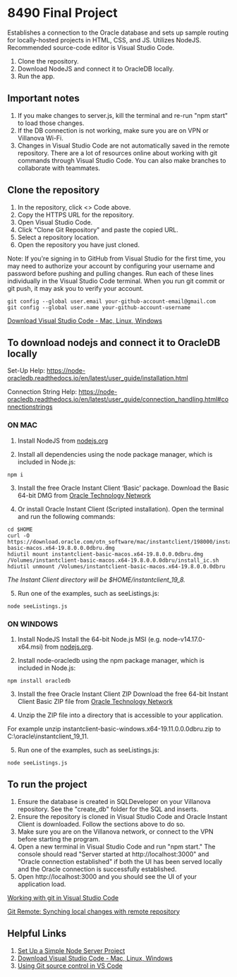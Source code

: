 # 8490 Final Project
Establishes a connection to the Oracle database and sets up sample routing for locally-hosted projects in HTML, CSS, and JS. Utilizes NodeJS. Recommended source-code editor is Visual Studio Code.

1. Clone the repository.
2. Download NodeJS and connect it to OracleDB locally.
3. Run the app.

## Important notes
1. If you make changes to server.js, kill the terminal and re-run "npm start" to load those changes.
2. If the DB connection is not working, make sure you are on VPN or Villanova Wi-Fi.
3. Changes in Visual Studio Code are not automatically saved in the remote repository. There are a lot of resources online about working with git commands through Visual Studio Code. You can also make branches to collaborate with teammates.

## Clone the repository
1. In the repository, click <> Code above.
2. Copy the HTTPS URL for the repository.
3. Open Visual Studio Code.
4. Click "Clone Git Repository" and paste the copied URL.
5. Select a repository location.
6. Open the repository you have just cloned.

Note: If you're signing in to GitHub from Visual Studio for the first time, you may need to authorize your account by configuring your username and password before pushing and pulling changes. Run each of these lines individually in the Visual Studio Code terminal. When you run git commit or git push, it may ask you to verify your account.
```
git config --global user.email your-github-account-email@gmail.com
git config --global user.name your-github-account-username
```

[Download Visual Studio Code - Mac, Linux, Windows](https://code.visualstudio.com/download)

## To download nodejs and connect it to OracleDB locally
Set-Up Help: https://node-oracledb.readthedocs.io/en/latest/user_guide/installation.html

Connection String Help: https://node-oracledb.readthedocs.io/en/latest/user_guide/connection_handling.html#connectionstrings

### ON MAC 
1. Install NodeJS from [nodejs.org](https://nodejs.org/en)

2. Install all dependencies  using the node package manager, which is included in Node.js:
```
npm i
```
3. Install the free Oracle Instant Client ‘Basic’ package.
Download the Basic 64-bit DMG from [Oracle Technology Network](https://www.oracle.com/database/technologies/instant-client/macos-intel-x86-downloads.html)

4. Or install Oracle Instant Client (Scripted installation). Open the terminal and run the following commands:
```
cd $HOME
curl -O https://download.oracle.com/otn_software/mac/instantclient/198000/instantclient-basic-macos.x64-19.8.0.0.0dbru.dmg
hdiutil mount instantclient-basic-macos.x64-19.8.0.0.0dbru.dmg
/Volumes/instantclient-basic-macos.x64-19.8.0.0.0dbru/install_ic.sh
hdiutil unmount /Volumes/instantclient-basic-macos.x64-19.8.0.0.0dbru
```

_The Instant Client directory will be $HOME/instantclient_19_8._

5. Run one of the examples, such as seeListings.js:
```
node seeListings.js 
```
### ON WINDOWS
1. Install NodeJS
Install the 64-bit Node.js MSI (e.g. node-v14.17.0-x64.msi) from [nodejs.org](https://nodejs.org/en).

2. Install node-oracledb using the npm package manager, which is included in Node.js:
```
npm install oracledb
```
3. Install the free Oracle Instant Client ZIP
Download the free 64-bit Instant Client Basic ZIP file from [Oracle Technology Network](https://www.oracle.com/database/technologies/instant-client/winx64-64-downloads.html)

4. Unzip the ZIP file into a directory that is accessible to your application.

For example unzip instantclient-basic-windows.x64-19.11.0.0.0dbru.zip to C:\oracle\instantclient_19_11.

5. Run one of the examples, such as seeListings.js:
```
node seeListings.js
```

## To run the project
1. Ensure the database is created in SQLDeveloper on your Villanova repository. See the "create_db" folder for the SQL and inserts.
2. Ensure the repository is cloned in Visual Studio Code and Oracle Instant Client is downloaded. Follow the sections above to do so.
3. Make sure you are on the Villanova network, or connect to the VPN before starting the program.
4. Open a new terminal in Visual Studio Code and run "npm start." The console should read "Server started at http://localhost:3000" and
"Oracle connection established" if both the UI has been served locally and the Oracle connection is successfully established.
5. Open http://localhost:3000 and you should see the UI of your application load.

[Working with git in Visual Studio Code](https://code.visualstudio.com/docs/sourcecontrol/overview)

[Git Remote: Synching local changes with remote repository](https://www.atlassian.com/git/tutorials/syncing)

## Helpful Links
1. [Set Up a Simple Node Server Project](https://levelup.gitconnected.com/set-up-and-run-a-simple-node-server-project-38b403a3dc09)
2. [Download Visual Studio Code - Mac, Linux, Windows](https://code.visualstudio.com/download)
3. [Using Git source control in VS Code](https://code.visualstudio.com/docs/sourcecontrol/overview)
